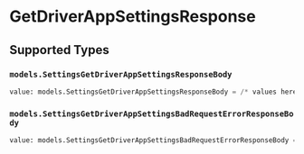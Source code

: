 # GetDriverAppSettingsResponse


## Supported Types

### `models.SettingsGetDriverAppSettingsResponseBody`

```python
value: models.SettingsGetDriverAppSettingsResponseBody = /* values here */
```

### `models.SettingsGetDriverAppSettingsBadRequestErrorResponseBody`

```python
value: models.SettingsGetDriverAppSettingsBadRequestErrorResponseBody = /* values here */
```

